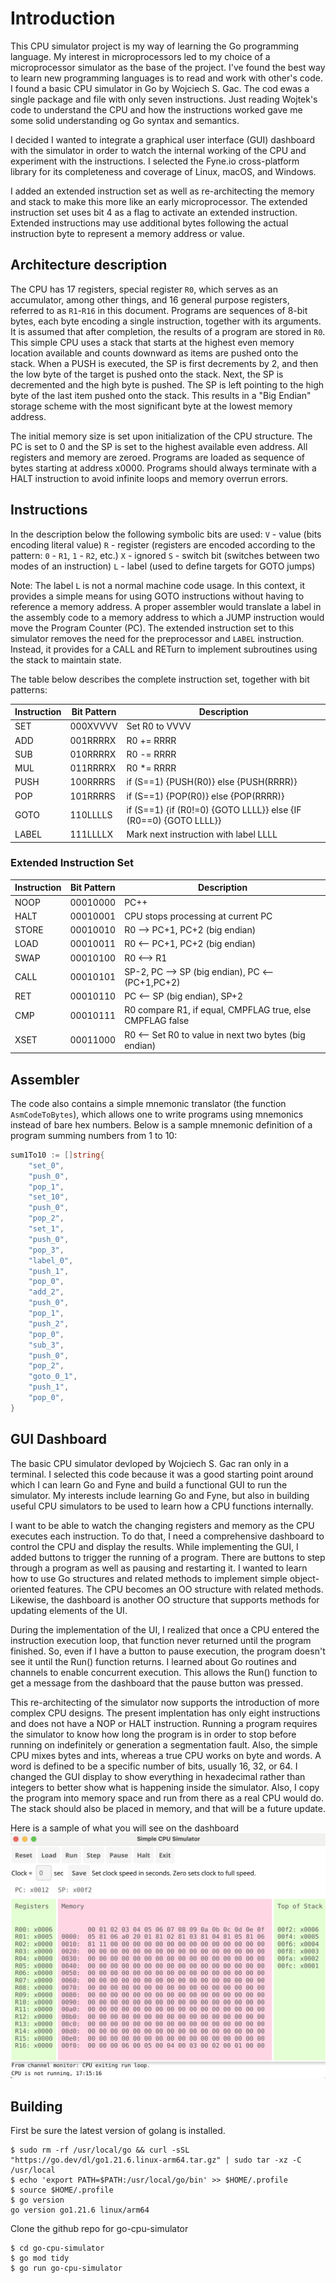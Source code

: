 # Introduction

This CPU simulator project is my way of learning the Go programming language. My interest in microprocessors led to my choice of a microprocessor simulator as the base of the project. I've found the best way to learn new programming languages is to read and work with other's code. I found a basic CPU simulator in Go by Wojciech S. Gac. The cod ewas a single package and file with only seven instructions. Just reading Wojtek's code to understand the CPU and how the instructions worked gave me some solid understanding og Go syntax and semantics.

I decided I wanted to integrate a graphical user interface (GUI) dashboard with the simulator in order to watch the internal working of the CPU and experiment with the instructions. I selected the Fyne.io cross-platform library for its completeness and coverage of Linux, macOS, and Windows.

I added an extended instruction set as well as re-architecting the memory and stack to make this more like an early microprocessor. The extended instruction set uses bit 4 as a flag to activate an extended instruction. Extended instructions may use additional bytes following the actual instruction byte to represent a memory address or value.

## Architecture description

The CPU has 17 registers, special register `R0`, which serves as an accumulator, among other things, and 16 general purpose registers, referred to as `R1`-`R16` in this document. Programs are sequences of 8-bit bytes, each byte encoding a single instruction, together with its arguments. It is assumed that after completion, the results of a program are stored in `R0`. This simple CPU uses a stack that starts at the highest even memory location available and counts downward as items are pushed onto the stack. When a PUSH is executed, the SP is first decrements by 2, and then the low byte of the target is pushed onto the stack. Next, the SP is decremented and the high byte is pushed. The SP is left pointing to the high byte of the last item pushed onto the stack. This results in a "Big Endian" storage scheme with the most significant byte at the lowest memory address.

The initial memory size is set upon initialization of the CPU structure. The PC is set to 0 and the SP is set to the highest available even address. All registers and memory are zeroed. Programs are loaded as sequence of bytes starting at address x0000. Programs should always terminate with a HALT instruction to avoid infinite loops and memory overrun errors.

## Instructions

In the description below the following symbolic bits are used:
`V` - value (bits encoding literal value)
`R` - register (registers are encoded according to the pattern: `0` - `R1`, `1` - `R2`, etc.)
`X` - ignored
`S` - switch bit (switches between two modes of an instruction)
`L` - label (used to define targets for GOTO jumps)

Note: The label `L` is not a normal machine code usage. In this context, it provides a simple means for using GOTO
instructions without having to reference a memory address. A proper assembler would translate a label in the assembly
code to a memory address to which a JUMP instruction would move the Program Counter (PC). The extended instruction set
to this simulator removes the need for the preprocessor and `LABEL` instruction. Instead, it provides for a CALL and
RETurn to implement subroutines using the stack to maintain state.

The table below describes the complete instruction set, together with bit patterns:

Instruction|Bit Pattern|Description
----------|----|-----
SET|000XVVVV|Set R0 to VVVV
ADD|001RRRRX|R0 += RRRR
SUB|010RRRRX|R0 -= RRRR
MUL|011RRRRX|R0 *= RRRR
PUSH|100RRRRS|if (S==1) {PUSH(R0)} else {PUSH(RRRR)}
POP|101RRRRS|if (S==1) {POP(R0)} else {POP(RRRR)}
GOTO|110LLLLS|if (S==1) {if (R0!=0) {GOTO LLLL}} else {IF (R0==0) {GOTO LLLL}}
LABEL|111LLLLX|Mark next instruction with label LLLL

### Extended Instruction Set
Instruction|Bit Pattern|Description
----------|----|-----
NOOP|00010000|PC++
HALT|00010001|CPU stops processing at current PC
STORE|00010010|R0 --> PC+1, PC+2 (big endian)
LOAD|00010011|R0 <-- PC+1, PC+2 (big endian)
SWAP|00010100|R0 <--> R1
CALL|00010101|SP-2, PC --> SP (big endian), PC <-- (PC+1,PC+2)
RET|00010110|PC <-- SP (big endian), SP+2
CMP|00010111|R0 compare R1, if equal, CMPFLAG true, else CMPFLAG false
XSET|00011000|R0 <-- Set R0 to value in next two bytes (big endian)

## Assembler

The code also contains a simple mnemonic translator (the function `AsmCodeToBytes`), which allows one to write programs using mnemonics instead of bare hex numbers. Below is a sample mnemonic definition of a program summing numbers from 1 to 10:

```go
sum1To10 := []string{
    "set_0",
    "push_0",
    "pop_1",
    "set_10",
    "push_0",
    "pop_2",
    "set_1",
    "push_0",
    "pop_3",
    "label_0",
    "push_1",
    "pop_0",
    "add_2",
    "push_0",
    "pop_1",
    "push_2",
    "pop_0",
    "sub_3",
    "push_0",
    "pop_2",
    "goto_0_1",
    "push_1",
    "pop_0",
}
```
## GUI Dashboard

The basic CPU simulator devloped by Wojciech S. Gac ran only in a terminal. I selected this code because it was a good starting point around which I can learn Go and Fyne and build a functional GUI to run the simulator. My interests include learning Go and Fyne, but also in building useful CPU simulators to be used to learn how a CPU functions internally.

I want to be able to watch the changing registers and memory as the CPU executes each instruction. To do that, I need a comprehensive dashboard to control the CPU and display the results. While implementing the GUI, I added buttons to trigger the running of a program. There are buttons to step through a program as well as pausing and restarting it. I wanted to learn how to use Go structures and related methods to implement simple object-oriented features. The CPU becomes an OO structure with related methods. Likewise, the dashboard is another OO structure that supports methods for updating elements of the UI.

During the implementation of the UI, I realized that once a CPU entered the instruction execution loop, that function never returned until the program finished. So, even if I have a button to pause execution, the program doesn't see it until the Run() function returns. I learned about Go routines and channels to enable concurrent execution. This allows the Run() function to get a message from the dashboard that the pause button was pressed.

This re-architecting of the simulator now supports the introduction of more complex CPU designs. The present implentation has only eight instructions and does not have a NOP or HALT instruction. Running a program requires the simulator to know how long the program is in order to stop before running on indefinitely or generation a segmentation fault. Also, the simple CPU mixes bytes and ints, whereas a true CPU works on byte and words. A word is defined to be a specific number of bits, usually 16, 32, or 64. I changed the GUI display to show everything in hexadecimal rather than integers to better show what is happening inside the simulator. Also, I copy the program into memory space and run from there as a real CPU would do. The stack should also be placed in memory, and that will be a future update.

Here is a sample of what you will see on the dashboard
![Dashboard](./dashboard.png)

## Building
First be sure the latest version of golang is installed.
```
$ sudo rm -rf /usr/local/go && curl -sSL "https://go.dev/dl/go1.21.6.linux-arm64.tar.gz" | sudo tar -xz -C /usr/local
$ echo 'export PATH=$PATH:/usr/local/go/bin' >> $HOME/.profile
$ source $HOME/.profile
$ go version
go version go1.21.6 linux/arm64
```
Clone the github repo for go-cpu-simulator
```
$ cd go-cpu-simulator
$ go mod tidy
$ go run go-cpu-simulator
```

